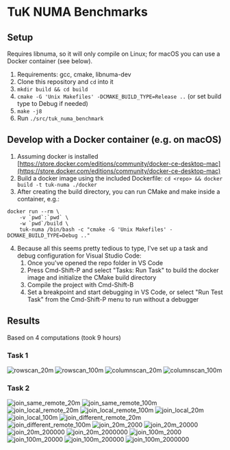# TuK NUMA Benchmarks

## Setup
Requires libnuma, so it will only compile on Linux; for macOS you can use a Docker container (see below).

1. Requirements: gcc, cmake, libnuma-dev
2. Clone this repository and `cd` into it
3. `mkdir build && cd build`
4. `cmake -G 'Unix Makefiles' -DCMAKE_BUILD_TYPE=Release ..` (or set build type to Debug if needed)
5. `make -j8`
6. Run `./src/tuk_numa_benchmark`

## Develop with a Docker container (e.g. on macOS)
1. Assuming docker is installed [https://store.docker.com/editions/community/docker-ce-desktop-mac](https://store.docker.com/editions/community/docker-ce-desktop-mac)
2. Build a docker image using the included Dockerfile: `cd <repo> && docker build -t tuk-numa ./docker`
3. After creating the build directory, you can run CMake and make inside a container, e.g.:
```
docker run --rm \
    -v `pwd`:`pwd` \
    -w `pwd`/build \
    tuk-numa /bin/bash -c "cmake -G 'Unix Makefiles' -DCMAKE_BUILD_TYPE=Debug .."
```
4. Because all this seems pretty tedious to type, I've set up a task and debug configuration for Visual Studio Code:
   1. Once you've opened the repo folder in VS Code
   2. Press Cmd-Shift-P and select "Tasks: Run Task" to build the docker image and initialize the CMake build directory
   3. Compile the project with Cmd-Shift-B
   4. Set a breakpoint and start debugging in VS Code, or select "Run Test Task" from the Cmd-Shift-P menu to run without a debugger

## Results
Based on 4 computations (took 9 hours)
### Task 1
![rowscan_20m](https://user-images.githubusercontent.com/6676439/27821791-d6b99a92-60a3-11e7-8b61-c0a712a8981d.png)
![rowscan_100m](https://user-images.githubusercontent.com/6676439/27821793-d6bb5134-60a3-11e7-9bce-ebede39d6281.png)
![columnscan_20m](https://user-images.githubusercontent.com/6676439/27821810-d6fd7c76-60a3-11e7-80f3-66659b3e6e2a.png)
![columnscan_100m](https://user-images.githubusercontent.com/6676439/27821809-d6fbe668-60a3-11e7-80af-89be46f04951.png)
### Task 2
![join_same_remote_20m](https://user-images.githubusercontent.com/6676439/27821794-d6be7d64-60a3-11e7-93a7-ec417730cf01.png)
![join_same_remote_100m](https://user-images.githubusercontent.com/6676439/27821792-d6bb2664-60a3-11e7-837e-b907e2dca53f.png)
![join_local_remote_20m](https://user-images.githubusercontent.com/6676439/27821795-d6c007a6-60a3-11e7-85bb-2d032818ab06.png)
![join_local_remote_100m](https://user-images.githubusercontent.com/6676439/27821796-d6c0d58c-60a3-11e7-941b-4ed59336c001.png)
![join_local_20m](https://user-images.githubusercontent.com/6676439/27821798-d6d0c71c-60a3-11e7-94a8-1c4f5f34db4a.png)
![join_local_100m](https://user-images.githubusercontent.com/6676439/27821797-d6cfbb1a-60a3-11e7-9b9c-f92f1af99831.png)
![join_different_remote_20m](https://user-images.githubusercontent.com/6676439/27821799-d6d694f8-60a3-11e7-9d41-8722e5ce94de.png)
![join_different_remote_100m](https://user-images.githubusercontent.com/6676439/27821801-d6d8b5bc-60a3-11e7-9d8e-1bfe44a11ec5.png)
![join_20m_2000](https://user-images.githubusercontent.com/6676439/27821808-d6efa506-60a3-11e7-8a87-f202ad05ae94.png)
![join_20m_20000](https://user-images.githubusercontent.com/6676439/27821807-d6ef2c7a-60a3-11e7-96e6-50425e71ab67.png)
![join_20m_200000](https://user-images.githubusercontent.com/6676439/27821805-d6ee06ba-60a3-11e7-825a-867bba54ca3f.png)
![join_20m_2000000](https://user-images.githubusercontent.com/6676439/27821806-d6eed96e-60a3-11e7-8c6a-6fc395b76d15.png)
![join_100m_2000](https://user-images.githubusercontent.com/6676439/27821804-d6e64600-60a3-11e7-82d9-5cc2f6aad5a8.png)
![join_100m_20000](https://user-images.githubusercontent.com/6676439/27821803-d6e5a394-60a3-11e7-8335-2a535afd200d.png)
![join_100m_200000](https://user-images.githubusercontent.com/6676439/27821800-d6d704b0-60a3-11e7-92f6-0b016af57553.png)
![join_100m_2000000](https://user-images.githubusercontent.com/6676439/27821802-d6d9d19a-60a3-11e7-9e0a-52eade23179a.png)

